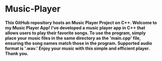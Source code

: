 # Music-Player
#### This GitHub repository hosts an Music Player Project on C++. Welcome to my Music Player App! I've developed a music player app in C++ that allows users to play their favorite songs. To use the program, simply place your music files in the same directory as the 'main.cpp' file, ensuring the song names match those in the program. Supported audio format is '.wav.' Enjoy your music with this simple and efficient player. Thank you.

